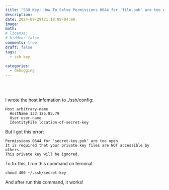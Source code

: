 ```yaml
---
title: "SSH Key: How To Solve Permissions 0644 for 'file.pub' are too open"
description:
date: 2024-09-29T21:18:09-04:00
image:
math:
# license:
# hidden: false
comments: true
draft: false
tags:
  - ssh key

categories:
  - debugging
---
```


<br><br>

I wrote the host infomation to ./ssh/config:

```
Host arbitrary-name
  HostName 133.125.85.79
  User user-name
  IdentityFile location-of-secret-key
```

But I got this error:

```
Permissions 0644 for 'secret-key.pub' are too open.
It is required that your private key files are NOT accessible by others.
This private key will be ignored.

```

To fix this, I run this command on terminal.

```
chmod 400 ~/.ssh/secret-key
```

And after run this command, it works!
